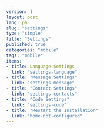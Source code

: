 ```yaml
---
version: 1
layout: post
lang: ph
slug: "settings"
type: "simple"
title: "Settings"
published: true
categories: "mobile"
tags: "mobile"
items:
- title: Language Settings
  link: "settings-language"
- title: "Message Settings"
  link: "settings-message"
- title: "Contact Settings"
  link: "settings-contacts"
- title: "Code Settings"
  link: "settings-code"
- title: "Restart the Installation"
  link: "home-not-configured"
---
```

